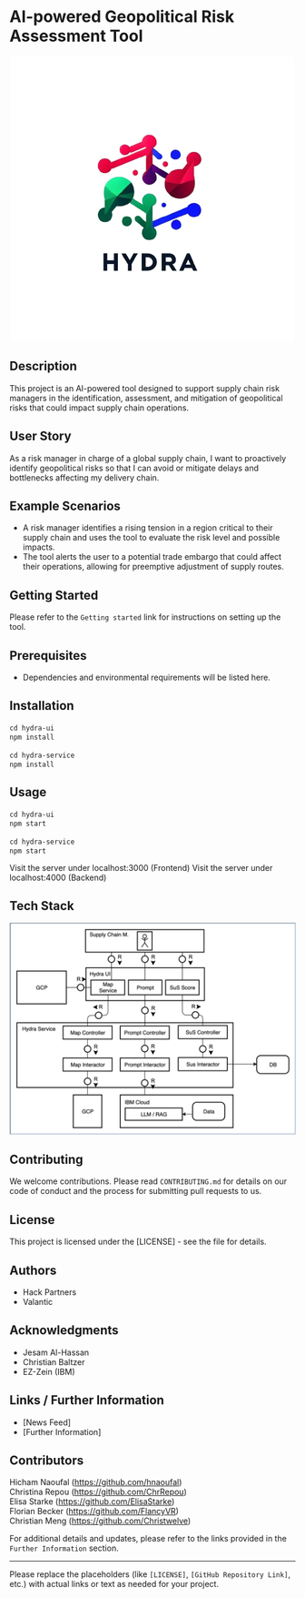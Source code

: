 # AI-powered Geopolitical Risk Assessment Tool

<p align="center">
  <img src="./media/logo.png" alt="Logo">
</p>

## Description
This project is an AI-powered tool designed to support supply chain risk managers in the identification, assessment, and mitigation of geopolitical risks that could impact supply chain operations.

## User Story
As a risk manager in charge of a global supply chain, I want to proactively identify geopolitical risks so that I can avoid or mitigate delays and bottlenecks affecting my delivery chain.

## Example Scenarios
- A risk manager identifies a rising tension in a region critical to their supply chain and uses the tool to evaluate the risk level and possible impacts.
- The tool alerts the user to a potential trade embargo that could affect their operations, allowing for preemptive adjustment of supply routes.

## Getting Started
Please refer to the `Getting started` link for instructions on setting up the tool.

## Prerequisites
- Dependencies and environmental requirements will be listed here.

## Installation

```
cd hydra-ui
npm install

cd hydra-service
npm install
```

## Usage
```
cd hydra-ui
npm start

cd hydra-service
npm start
```
Visit the server under localhost:3000 (Frontend)
Visit the server under localhost:4000 (Backend)

## Tech Stack
![Structure](./media/structure.png)

## Contributing
We welcome contributions. Please read `CONTRIBUTING.md` for details on our code of conduct and the process for submitting pull requests to us.

## License
This project is licensed under the [LICENSE] - see the file for details.

## Authors
- Hack Partners
- Valantic

## Acknowledgments
- Jesam Al-Hassan
- Christian Baltzer
- EZ-Zein (IBM)

## Links / Further Information
- [News Feed]
- [Further Information]

## Contributors 
Hicham Naoufal (https://github.com/hnaoufal)  
Christina Repou (https://github.com/ChrRepou)  
Elisa Starke (https://github.com/ElisaStarke)  
Florian Becker (https://github.com/FlancyVR)  
Christian Meng (https://github.com/Christwelve)  





For additional details and updates, please refer to the links provided in the `Further Information` section.

---

Please replace the placeholders (like `[LICENSE]`, `[GitHub Repository Link]`, etc.) with actual links or text as needed for your project.
